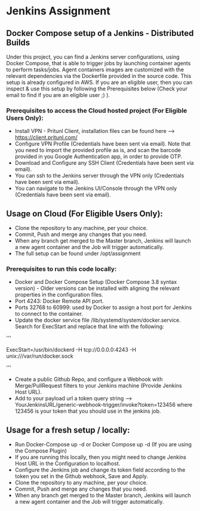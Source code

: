 # Jenkins Assignment


## Docker Compose setup of a Jenkins - Distributed Builds 

Under this project, you can find a Jenkins server configurations, using Docker Compose, that is able to trigger jobs by launching container agents to perform tasks/jobs.
Agent containers images are customized with the relevant dependencies via the Dockerfile provided in the source code.
This setup is already configured in AWS. If you are an eligible user, then you can inspect & use this setup by following the Prerequisites below (Check your email to find if you are an eligible user ;) ).


### Prerequisites to access the Cloud hosted project (For Eligible Users Only): 

* Install VPN - Pritunl Client, installation files can be found here --> https://client.pritunl.com/
* Configure VPN Profile (Credentials have been sent via email). Note that you need to import the provided profile as is, and scan the barcode provided in you Google Authentication app, in order to provide OTP.
* Download and Configure any SSH Client (Credentials have been sent via email).
* You can ssh to the Jenkins server through the VPN only (Credentials have been sent via email).
* You can navigate to the Jenkins UI/Console through the VPN only (Credentials have been sent via email).


## Usage on Cloud (For Eligible Users Only):

* Clone the repository to any machine, per your choice.
* Commit, Push and merge any changes that you need.
* When any branch get merged to the Master branch, Jenkins will launch a new agent container and the Job will trigger automatically.
* The full setup can be found under /opt/assignment



### Prerequisites to run this code locally: 

* Docker and Docker Compose Setup (Docker Compose 3.8 syntax version) - Older versions can be installed with aligning the relevant properties in the configuration files.
* Port 4243: Docker Remote API port. 
* Ports 32768 to 60999: used by Docker to assign a host port for Jenkins to connect to the container.
* Update the docker service file /lib/systemd/system/docker.service. Search for ExecStart and replace that line with the following:

'''

ExecStart=/usr/bin/dockerd -H tcp://0.0.0.0:4243 -H unix:///var/run/docker.sock

'''

* Create a public Github Repo, and configure a Webhook with Merge/PullRequest filters to your Jenkins machine (Provide Jenkins Host URL).
* Add to your payload url a token query string --> YourJenkinsURL/generic-webhook-trigger/invoke?token=123456  where 123456 is your token that you should use in the jenkins job.

## Usage for a fresh setup / locally:

* Run Docker-Compose up -d or Docker Compose up -d (If you are using the Compose Plugin)
* If you are running this locally, then you might need to change Jenkins Host URL in the Configuration to localhost.
* Configure the Jenkins job and change its token field according to the token you set in the Github webhook, Save and Apply.
* Clone the repository to any machine, per your choice.
* Commit, Push and merge any changes that you need.
* When any branch get merged to the Master branch, Jenkins will launch a new agent container and the Job will trigger automatically.
